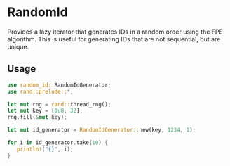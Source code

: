 # RandomId

Provides a lazy iterator that generates IDs in a random order using the FPE algorithm. This is useful for generating IDs that are not sequential, but are unique.

## Usage

```rust
use random_id::RandomIdGenerator;
use rand::prelude::*;

let mut rng = rand::thread_rng();
let mut key = [0u8; 32];
rng.fill(&mut key);

let mut id_generator = RandomIdGenerator::new(key, 1234, 1);

for i in id_generator.take(10) {
   println!("{}", i);
}
```
